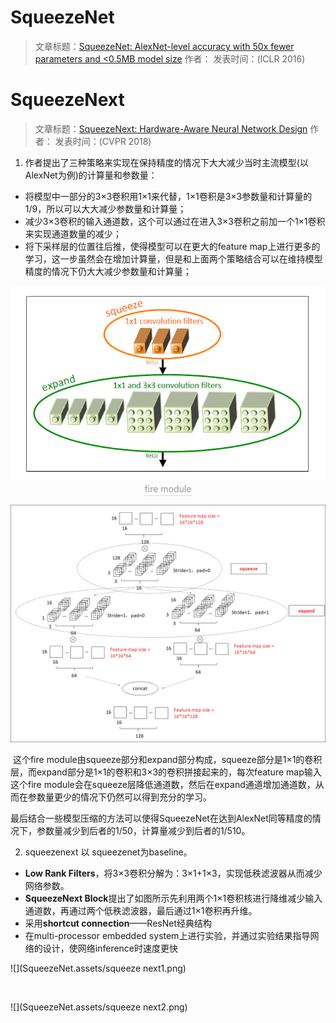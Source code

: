 # SqueezeNet

> 文章标题：[SqueezeNet: AlexNet-level accuracy with 50x fewer parameters and <0.5MB model size](https://arxiv.org/abs/1602.07360)
> 作者：
> 发表时间：(ICLR 2016)

# SqueezeNext

> 文章标题：[SqueezeNext: Hardware-Aware Neural Network Design](https://arxiv.org/abs/1803.10615)
> 作者：
> 发表时间：(CVPR 2018)

1. 作者提出了三种策略来实现在保持精度的情况下大大减少当时主流模型(以AlexNet为例)的计算量和参数量：

* 将模型中一部分的3×3卷积用1×1来代替，1×1卷积是3×3参数量和计算量的1/9，所以可以大大减少参数量和计算量；
* 减少3×3卷积的输入通道数，这个可以通过在进入3×3卷积之前加一个1×1卷积来实现通道数量的减少；
* 将下采样层的位置往后推，使得模型可以在更大的feature map上进行更多的学习，这一步虽然会在增加计算量，但是和上面两个策略结合可以在维持模型精度的情况下仍大大减少参数量和计算量；

<center>
    <img 
    src="SqueezeNet.assets/fire module.png">
    <br>
    <div style="color:orange; border-bottom: 1px solid #d9d9d9;
    display: inline-block;
    color: #999;
    padding: 2px;">fire module</div>
</center>



​       <img src="SqueezeNet.assets/fire module1.png" alt="详解" style="zoom:67%;" />

​     这个fire module由squeeze部分和expand部分构成，squeeze部分是1×1的卷积层，而expand部分是1×1的卷积和3×3的卷积拼接起来的，每次feature map输入这个fire module会在squeeze层降低通道数，然后在expand通道增加通道数，从而在参数量更少的情况下仍然可以得到充分的学习。

​       最后结合一些模型压缩的方法可以使得SqueezeNet在达到AlexNet同等精度的情况下，参数量减少到后者的1/50，计算量减少到后者的1/510。

2. squeezenext 以 squeezenet为baseline。

* **Low Rank Filters**，将3×3卷积分解为：3×1+1×3，实现低秩滤波器从而减少网络参数。
* **SqueezeNext Block**提出了如图所示先利用两个1×1卷积核进行降维减少输入通道数，再通过两个低秩滤波器，最后通过1×1卷积再升维。
* 采用**shortcut connection**——ResNet经典结构
* 在multi-processor embedded system上进行实验，并通过实验结果指导网络的设计，使网络inference时速度更快

![](SqueezeNet.assets/squeeze next1.png)

​                                                                                                                                                                                                                                                                                                                                                                                                                                                                                                                                                                                                                                                                            

![](SqueezeNet.assets/squeeze next2.png)